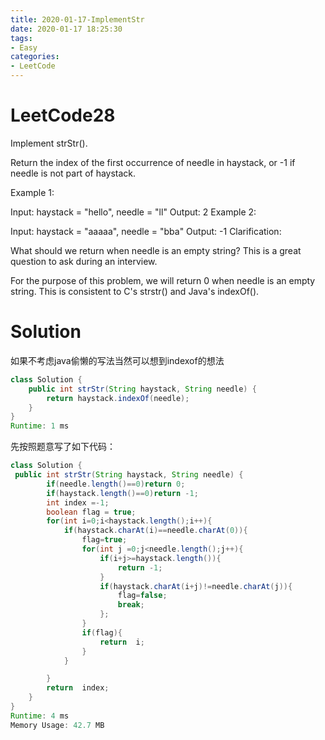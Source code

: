 ```yaml
---
title: 2020-01-17-ImplementStr
date: 2020-01-17 18:25:30
tags:
- Easy
categories:
- LeetCode
---
```

# LeetCode28
Implement strStr().

Return the index of the first occurrence of needle in haystack, or -1 if needle is not part of haystack.

Example 1:

Input: haystack = "hello", needle = "ll"
Output: 2
Example 2:

Input: haystack = "aaaaa", needle = "bba"
Output: -1
Clarification:

What should we return when needle is an empty string? This is a great question to ask during an interview.

For the purpose of this problem, we will return 0 when needle is an empty string. This is consistent to C's strstr() and Java's indexOf().

# Solution
如果不考虑java偷懒的写法当然可以想到indexof的想法
```java
class Solution {
    public int strStr(String haystack, String needle) {
        return haystack.indexOf(needle);
    }
}
Runtime: 1 ms
```
先按照题意写了如下代码：
```java
class Solution {
 public int strStr(String haystack, String needle) {
        if(needle.length()==0)return 0;
        if(haystack.length()==0)return -1;
        int index =-1;
        boolean flag = true;
        for(int i=0;i<haystack.length();i++){
            if(haystack.charAt(i)==needle.charAt(0)){
                flag=true;
                for(int j =0;j<needle.length();j++){
                    if(i+j>=haystack.length()){
                        return -1;
                    }
                    if(haystack.charAt(i+j)!=needle.charAt(j)){
                        flag=false;
                        break;
                    };
                }
                if(flag){
                    return  i;
                }
            }

        }
        return  index;
    }
}
Runtime: 4 ms
Memory Usage: 42.7 MB
```
